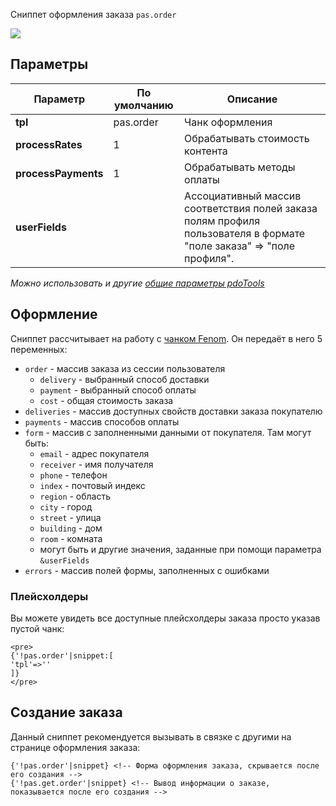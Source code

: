 Сниппет оформления заказа `pas.order`

[![](https://file.modx.pro/files/6/e/3/6e3061d943b2f54fd99f5ee3d8e9e56bs.jpg)](https://file.modx.pro/files/6/e/3/6e3061d943b2f54fd99f5ee3d8e9e56b.png)

## Параметры

Параметр            | По умолчанию  | Описание
--------------------|---------------|---------------------------------------------
**tpl**             | pas.order     | Чанк оформления
**processRates**    | 1             | Обрабатывать стоимость контента
**processPayments** | 1             | Обрабатывать методы оплаты
**userFields**      |               | Ассоциативный массив соответствия полей заказа полям профиля пользователя в формате "поле заказа" => "поле профиля".


*Можно использовать и другие [общие параметры pdoTools][0104]*

## Оформление
Сниппет рассчитывает на работу с [чанком Fenom][010103]. Он передаёт в него 5 переменных:

- `order` - массив заказа из сессии пользователя
    - `delivery` - выбранный способ доставки
    - `payment` - выбранный способ оплаты
    - `cost` - общая стоимость заказа
- `deliveries` - массив доступных свойств доставки заказа покупателю
- `payments` - массив способов оплаты
- `form` - массив с заполненными данными от покупателя. Там могут быть:
    - `email` - адрес покупателя
    - `receiver` - имя получателя
    - `phone` - телефон
    - `index` - почтовый индекс
    - `region` - область
    - `city` - город
    - `street` - улица
    - `building` - дом
    - `room` - комната
    - могут быть и другие значения, заданные при помощи параметра `&userFields`
- `errors` - массив полей формы, заполненных с ошибками

### Плейсхолдеры
Вы можете увидеть все доступные плейсхолдеры заказа просто указав пустой чанк:
```
<pre>
{'!pas.order'|snippet:[
'tpl'=>''
]}
</pre>
```

## Создание заказа
Данный сниппет рекомендуется вызывать в связке с другими на странице оформления заказа:
```
{'!pas.order'|snippet} <!-- Форма оформления заказа, скрывается после его создания -->
{'!pas.get.order'|snippet} <!-- Вывод информации о заказе, показывается после его создания -->
```


[0104]: /ru/01_Компоненты/01_pdoTools/04_Общие_параметры.md
[0101]: /ru/01_Компоненты/01_pdoTools/
[010103]: /ru/01_Компоненты/01_pdoTools/03_Парсер.md
[010101]: /ru/01_Компоненты/01_pdoTools/01_Сниппеты/01_pdoResources.md